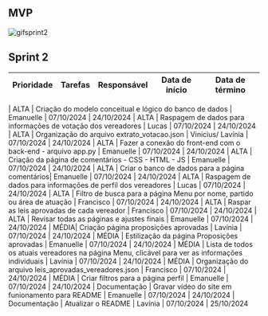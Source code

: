 ## MVP
![gifsprint2](https://github.com/user-attachments/assets/b02829d5-de9d-4435-a957-51f6b4c7f9f2)


## Sprint 2 

| Prioridade | Tarefas | Responsável | Data de início  | Data de término
|------|-----------|--|--|--|

| ALTA | Criação do modelo conceitual e lógico do banco de dados | Emanuelle | 07/10/2024 | 24/10/2024
| ALTA | Raspagem de dados para informações de votação dos vereadores | Lucas | 07/10/2024 | 24/10/2024
| ALTA | Organização do arquivo extrato_votacao.json  | Vinicius/ Lavínia | 07/10/2024 | 24/10/2024
| ALTA | Fazer a conexão do front-end com o back-end - arquivo app.py | Emanuelle | 07/10/2024 | 24/10/2024
| ALTA | Criação da página de comentários - CSS - HTML - JS | Emanuelle | 07/10/2024 | 24/10/2024
| ALTA | Criar o banco de dados para a página comentários| Emanuelle | 07/10/2024 | 24/10/2024
| ALTA | Raspagem de dados para informações de perfil dos vereadores  | Lucas | 07/10/2024 | 24/10/2024
| ALTA | Filtro de busca para a página Menu por nome, partido ou área de atuação | Francisco | 07/10/2024 | 24/10/2024
| ALTA | Raspar as leis aprovadas de cada vereador | Francisco | 07/10/2024 | 24/10/2024
| ALTA | Revisar todas as páginas e ajustes finais | Emanuelle | 07/10/2024 | 24/10/2024
| MÉDIA| Criação página proposições aprovadas | Lavínia | 07/10/2024 | 24/10/2024
| MÉDIA | Estilização da página Proposições aprovadas  | Emanuelle | 07/10/2024 |  24/10/2024
| MÉDIA | Lista de todos os atuais vereadores na página Menu, clicável para ver as informações individuais | Lavínia | 07/10/2024 | 24/10/2024
| MÉDIA | Organização do arquivo leis_aprovadas_vereadores.json | Francisco | 07/10/2024 | 24/10/2024
| MÉDIA | Criar filtros para a página perfil  | Emanuelle | 07/10/2024 |  24/10/2024
| Documentação | Gravar vídeo do site em funionamento para README  | Emanuelle | 07/10/2024 |  24/10/2024
| Documentação | Atualizar o README | Lavínia  | 07/10/2024 | 25/10/2024
 
